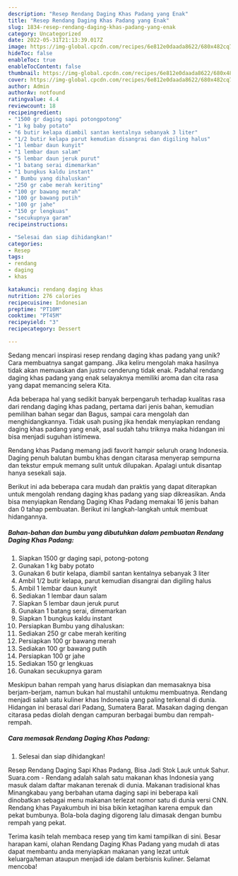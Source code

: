 ```yaml
---
description: "Resep Rendang Daging Khas Padang yang Enak"
title: "Resep Rendang Daging Khas Padang yang Enak"
slug: 1834-resep-rendang-daging-khas-padang-yang-enak
category: Uncategorized
date: 2022-05-31T21:13:39.017Z
image: https://img-global.cpcdn.com/recipes/6e812e0daada8622/680x482cq70/rendang-daging-khas-padang-foto-resep-utama.jpg
hideToc: false
enableToc: true
enableTocContent: false
thumbnail: https://img-global.cpcdn.com/recipes/6e812e0daada8622/680x482cq70/rendang-daging-khas-padang-foto-resep-utama.jpg
cover: https://img-global.cpcdn.com/recipes/6e812e0daada8622/680x482cq70/rendang-daging-khas-padang-foto-resep-utama.jpg
author: Admin
authorAv: notfound
ratingvalue: 4.4
reviewcount: 18
recipeingredient:
- "1500 gr daging sapi potongpotong"
- "1 kg baby potato"
- "6 butir kelapa diambil santan kentalnya sebanyak 3 liter"
- "1/2 butir kelapa parut kemudian disangrai dan digiling halus"
- "1 lembar daun kunyit"
- "1 lembar daun salam"
- "5 lembar daun jeruk purut"
- "1 batang serai dimemarkan"
- "1 bungkus kaldu instant"
- " Bumbu yang dihaluskan"
- "250 gr cabe merah keriting"
- "100 gr bawang merah"
- "100 gr bawang putih"
- "100 gr jahe"
- "150 gr lengkuas"
- "secukupnya garam"
recipeinstructions:

- "Selesai dan siap dihidangkan!"
categories:
- Resep
tags:
- rendang
- daging
- khas

katakunci: rendang daging khas 
nutrition: 276 calories
recipecuisine: Indonesian
preptime: "PT10M"
cooktime: "PT45M"
recipeyield: "3"
recipecategory: Dessert

---
```





Sedang mencari inspirasi resep rendang daging khas padang yang unik? Cara membuatnya sangat gampang. Jika keliru mengolah maka hasilnya tidak akan memuaskan dan justru cenderung tidak enak. Padahal rendang daging khas padang yang enak selayaknya memiliki aroma dan cita rasa yang dapat memancing selera Kita.





Ada beberapa hal yang sedikit banyak berpengaruh terhadap kualitas rasa dari rendang daging khas padang, pertama dari jenis bahan, kemudian pemilihan bahan segar dan Bagus, sampai cara mengolah dan menghidangkannya. Tidak usah pusing jika hendak menyiapkan rendang daging khas padang yang enak,      asal sudah tahu triknya maka hidangan ini bisa menjadi suguhan istimewa.














Rendang khas Padang memang jadi favorit hampir seluruh orang Indonesia. Daging penuh balutan bumbu khas dengan citarasa menyerap sempurna dan tekstur empuk memang sulit untuk dilupakan. Apalagi untuk disantap hanya sesekali saja.






Berikut ini ada beberapa cara mudah dan praktis yang dapat diterapkan untuk mengolah rendang daging khas padang yang siap dikreasikan. Anda bisa menyiapkan Rendang Daging Khas Padang memakai 16 jenis bahan dan 0 tahap pembuatan. Berikut ini langkah-langkah untuk membuat hidangannya.

<!--inarticleads1-->

##### Bahan-bahan dan bumbu yang dibutuhkan dalam pembuatan Rendang Daging Khas Padang:

1. Siapkan 1500 gr daging sapi, potong-potong
1. Gunakan 1 kg baby potato
1. Gunakan 6 butir kelapa, diambil santan kentalnya sebanyak 3 liter
1. Ambil 1/2 butir kelapa, parut kemudian disangrai dan digiling halus
1. Ambil 1 lembar daun kunyit
1. Sediakan 1 lembar daun salam
1. Siapkan 5 lembar daun jeruk purut
1. Gunakan 1 batang serai, dimemarkan
1. Siapkan 1 bungkus kaldu instant
1. Persiapkan  Bumbu yang dihaluskan:
1. Sediakan 250 gr cabe merah keriting
1. Persiapkan 100 gr bawang merah
1. Sediakan 100 gr bawang putih
1. Persiapkan 100 gr jahe
1. Sediakan 150 gr lengkuas
1. Gunakan secukupnya garam


Meskipun bahan rempah yang harus disiapkan dan memasaknya bisa berjam-berjam, namun bukan hal mustahil untukmu membuatnya. Rendang menjadi salah satu kuliner khas Indonesia yang paling terkenal di dunia. Hidangan ini berasal dari Padang, Sumatera Barat. Masakan daging dengan citarasa pedas diolah dengan campuran berbagai bumbu dan rempah-rempah. 

<!--inarticleads2-->

##### Cara memasak Rendang Daging Khas Padang:


1. Selesai dan siap dihidangkan!

Resep Rendang Daging Sapi Khas Padang, Bisa Jadi Stok Lauk untuk Sahur. Suara.com - Rendang adalah salah satu makanan khas Indonesia yang masuk dalam daftar makanan terenak di dunia. Makanan tradisional khas Minangkabau yang berbahan utama daging sapi ini beberapa kali dinobatkan sebagai menu makanan terlezat nomor satu di dunia versi CNN. Rendang khas Payakumbuh ini bisa bikin ketagihan karena empuk dan pekat bumbunya. Bola-bola daging digoreng lalu dimasak dengan bumbu rempah yang pekat. 

Terima kasih telah membaca resep yang tim kami tampilkan di sini. Besar harapan kami, olahan Rendang Daging Khas Padang yang mudah di atas dapat membantu anda menyiapkan makanan yang lezat untuk keluarga/teman ataupun menjadi ide dalam berbisnis kuliner. Selamat mencoba!
